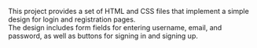 This project provides a set of HTML and CSS files that implement a simple design for login and registration pages.
<br>
The design includes form fields for entering username, email, and password, as well as buttons for signing in and signing up.
